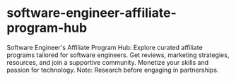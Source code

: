 # software-engineer-affiliate-program-hub
Software Engineer's Affiliate Program Hub: Explore curated affiliate programs tailored for software engineers. Get reviews, marketing strategies, resources, and join a supportive community. Monetize your skills and passion for technology. Note: Research before engaging in partnerships.
